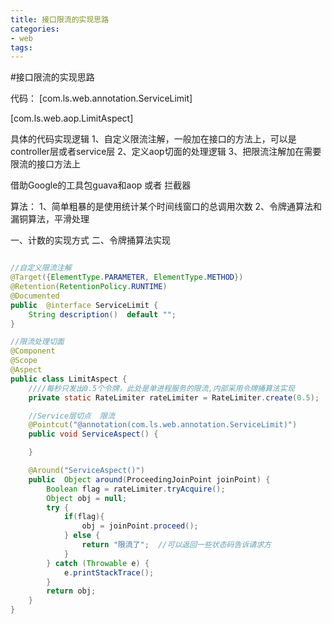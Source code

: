 ```yaml
---
title: 接口限流的实现思路
categories: 
- web
tags:
---
```



#接口限流的实现思路

代码：
[com.ls.web.annotation.ServiceLimit]

[com.ls.web.aop.LimitAspect]



具体的代码实现逻辑
1、自定义限流注解，一般加在接口的方法上，可以是controller层或者service层
2、定义aop切面的处理逻辑
3、把限流注解加在需要限流的接口方法上

借助Google的工具包guava和aop 或者  拦截器




算法：
1、简单粗暴的是使用统计某个时间线窗口的总调用次数
2、令牌通算法和漏铜算法，平滑处理

一、计数的实现方式
二、令牌捅算法实现



```java

//自定义限流注解
@Target({ElementType.PARAMETER, ElementType.METHOD})
@Retention(RetentionPolicy.RUNTIME)
@Documented
public  @interface ServiceLimit {
    String description()  default "";
}
```


```java
//限流处理切面
@Component
@Scope
@Aspect
public class LimitAspect {
    ////每秒只发出0.5个令牌，此处是单进程服务的限流,内部采用令牌捅算法实现
    private static RateLimiter rateLimiter = RateLimiter.create(0.5);

    //Service层切点  限流
    @Pointcut("@annotation(com.ls.web.annotation.ServiceLimit)")
    public void ServiceAspect() {

    }

    @Around("ServiceAspect()")
    public  Object around(ProceedingJoinPoint joinPoint) {
        Boolean flag = rateLimiter.tryAcquire();
        Object obj = null;
        try {
            if(flag){
                obj = joinPoint.proceed();
            } else {
                return "限流了";  //可以返回一些状态码告诉请求方
            }
        } catch (Throwable e) {
            e.printStackTrace();
        }
        return obj;
    }
}
```

